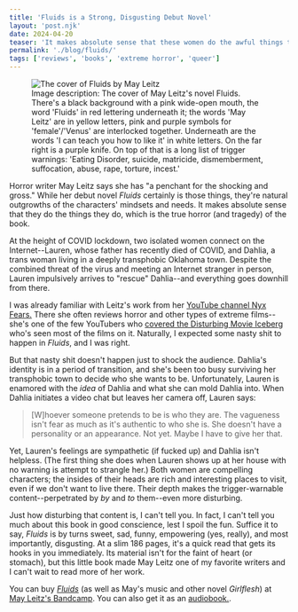 ```yaml
---
title: 'Fluids is a Strong, Disgusting Debut Novel'
layout: 'post.njk'
date: 2024-04-20
teaser: 'It makes absolute sense that these women do the awful things they do, which is the true horror (and tragedy) of the book.'
permalink: './blog/fluids/'
tags: ['reviews', 'books', 'extreme horror', 'queer']
---
```

<figure>
<img src='/assets/images/fluids.jpg' alt="The cover of Fluids by May Leitz" /><br />
<figcaption> Image description: The cover of May Leitz's novel Fluids. There's a black background with a pink wide-open mouth, the word 'Fluids' in red lettering underneath it; the words 'May Leitz' are in yellow letters, pink and purple symbols for 'female'/'Venus' are interlocked together. Underneath are the words 'I can teach you how to like it' in white letters. On the far right is a purple knife. On top of that is a long list of trigger warnings: 'Eating Disorder, suicide, matricide, dismemberment, suffocation, abuse, rape, torture, incest.'</figcaption>
</figure>

Horror writer May Leitz says she has "a penchant for the shocking and gross." While her debut novel *Fluids* certainly is those things, they're natural outgrowths of the characters' mindsets and needs. It makes absolute sense that they do the things they do, which is the true horror (and tragedy) of the book.

At the height of COVID lockdown, two isolated women connect on the Internet--Lauren, whose father has recently died of COVID, and Dahlia, a trans woman living in a deeply transphobic Oklahoma town. Despite the combined threat of the virus and meeting an Internet stranger in person, Lauren impulsively arrives to "rescue" Dahlia--and everything goes downhill from there.

I was already familiar with Leitz's work from her [YouTube channel Nyx Fears.](https://www.youtube.com/@nyxfears) There she often reviews horror and other types of extreme films--she's one of the few YouTubers who [covered the Disturbing Movie Iceberg](https://www.youtube.com/playlist?list=PLuiZLHy4bhKW9Yg4toYcH0nX0ZTBsN0OD 'Nyx Fears: THE Disturbing Movie Iceberg/Tier List') who's seen most of the films on it. Naturally, I expected some nasty shit to happen in *Fluids*, and I was right.

But that nasty shit doesn't happen just to shock the audience. Dahlia's identity is in a period of transition, and she's been too busy surviving her transphobic town to decide who she wants to be. Unfortunately, Lauren is enamored with the *idea* of Dahlia and what she can mold Dahlia into. When Dahlia initiates a video chat but leaves her camera off, Lauren says:

> [W]hoever someone pretends to be is who they are. The vagueness isn't fear as much as it's authentic to who she is. She doesn't have a personality or an appearance. Not yet. Maybe I have to give her that.

Yet, Lauren's feelings are sympathetic (if fucked up) and Dahlia isn't helpless. (The first thing she does when Lauren shows up at her house with no warning is attempt to strangle her.) Both women are compelling characters; the insides of their heads are rich and interesting places to visit, even if we don't want to live there. Their depth makes the trigger-warnable content--perpetrated by *by* and *to* them--even more disturbing.

Just how disturbing that content is, I can't tell you. In fact, I can't tell you much about this book in good conscience, lest I spoil the fun. Suffice it to say, *Fluids* is by turns sweet, sad, funny, empowering (yes, really), and most importantly, disgusting. At a slim 186 pages, it's a quick read that gets its hooks in you immediately. Its material isn't for the faint of heart (or stomach), but this little book made May Leitz one of my favorite writers and I can't wait to read more of her work.

You can buy [*Fluids*](https://nyxfears.bandcamp.com/merch/fluids-a-novel-by-may-leitz 'Fluids: A Novel by May Leitz') (as well as May's music and other novel *Girlflesh*) at [May Leitz's Bandcamp](https://nyxfears.bandcamp.com/merch). You can also get it as an [audiobook.](https://nyxfears.bandcamp.com/album/fluids-audiobook 'Fluids: Audiobook').

